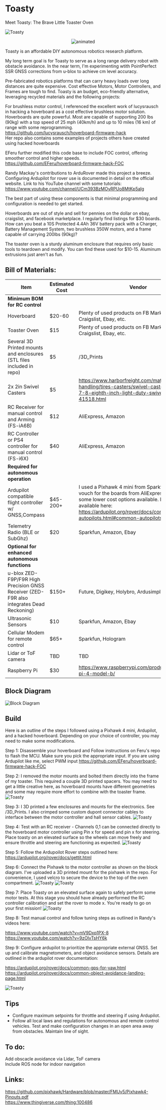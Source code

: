 # Toasty


Meet Toasty: The Brave Little Toaster Oven

![Toasty](/images/Toasty1.jpg)  
<p align="center">
  <img src=/images/toasty.gif alt="animated" /> 
</p>

Toasty is an affordable DIY autonomous robotics research platform.  

My long term goal is for Toasty to serve as a long range delivery robot with obstacle avoidance. In the near term, I'm experimenting wtith PointPerfect SSR GNSS corrections from u-blox to achieve cm level accuracy.

Pre-fabricated robotics platforms that can carry heavy loads over long distances are quite expensive. Cost effective Motors, Motor Controllers, and Frames are tough to find. Toasty is an budget, eco-friendly alternative, leveraging recycled materials and the following projects:

For brushless motor control, I referenced the excellent work of lucysrausch in hacking a hoverboard as a cost effective brushless motor solution.
Hoverboards are quite powerful. Most are capable of supporting 200 lbs (90kg) with a top speed of 25 mph (40km/h) and up to 10 miles (16 km) of range with some reprogramming.
https://github.com/lucysrausch/hoverboard-firmware-hack  
Her repo also contains some examples of projects others have created using hacked hoverboards  

EFeru further modified this code base to include FOC control, offering smoother control and higher speeds.  
https://github.com/EFeru/hoverboard-firmware-hack-FOC  

Randy Mackay's contributions to ArduRover made this project a breeze. Configuring Ardupilot for rover use is documented in detail on the official website.
Link to his YouTube channel with some tutorials:  
https://www.youtube.com/channel/UCm393BzMOyRPUo8MtKp5alg  

The best part of using these components is that minimal programming and configuration is needed to get started.

Hoverboards are out of style and sell for pennies on the dollar on ebay, craigslist, and facebook marketplace. I regularly find listings for $30 boards.
How can you beat a 10S Protected 4.4Ah 36V battery pack with a Charger, Battery Management System, two brushless 350W motors, and a frame capable of carrying 200lbs (90kg)?

The toaster oven is a sturdy aluminum enclosure that requires only basic tools to teardown and modify. You can find these used for $10-15. 
Aluminum extrusions just aren't as fun.

## Bill of Materials:

| Item  | Estimated Cost | Vendor
| ------------- | ------------- | ------------- |
| **Minimum BOM for RC control** |  | 
| Hoverboard | $20-60 | Plenty of used products on FB Marketplace, Craigslist, Ebay, etc.
| Toaster Oven |  $15 | Plenty of used products on FB Marketplace, Craigslist, Ebay, etc.
| Several 3D Printed mounts and enclosures (STL files included in repo) |  $5 | /3D_Prints
| 2x 2in Swivel Casters| $5 | https://www.harborfreight.com/material-handling/tires-casters/swivel-casters/2-inch-x-7-8-eighth-inch-light-duty-swivel-caster-41518.html  |
| RC Receiver for manual control and Arming (FS-iA6B)  | $12 | AliExpress, Amazon
| RC Controller or PS4 controller for manual control (FS-i6X)  | $40 | AliExpress, Amazon
| **Required for autonomous operation** |  |
| Ardupilot compatible flight controller w/ GNSS,Compass | $45-200+ | I used a Pixhawk 4 mini from Sparkfun. I can't vouch for the boards from AliExpress, but there are some lower cost options available. More options available here: https://ardupilot.org/rover/docs/common-autopilots.html#common-autopilotsSparkfun
| Telemetry Radio (BLE or SubGhz)  | $20 | Sparkfun, Amazon, Ebay
| **Optional for enhanced autonomous functions** |  |
| u-blox ZED-F9P/F9R High Precision GNSS Receiver (ZED-F9R also integrates Dead Reckoning)  | $150+ | Future, Digikey, Holybro, Ardusimple, Sparkfun
| Ultrasonic Sensors  | $10 | Sparkfun, Amazon, Ebay
| Cellular Modem for remote control  | $65+ | Sparkfun, Hologram
| Lidar or ToF camera  | TBD | TBD
| Raspberry Pi | $30 | https://www.raspberrypi.com/products/raspberry-pi-4-model-b/

## Block Diagram
![Block Diagram](/images/BlockDiagram.png)  

## Build

Here is an outline of the steps I followed using a Pixhawk 4 mini, Ardupilot,  and a hacked hoverboard. Depending on your choice of controller, you may need to make some modifications.

Step 1: Disassemble your hoverboard and Follow instructions on Feru's repo to flash the MCU. Make sure you pick the appropriate input. If you are using Ardupilot like me, select PWM input
https://github.com/EFeru/hoverboard-firmware-hack-FOC  

Step 2: I removed the motor mounts and bolted them directly into the frame of my toaster. This required a couple 3D printed spacers. You may need to get a little creative here, as hoverboard mounts have different geometries and some may require more effort to combine with the toaster frame.
![Toasty](/images/Toasty2.jpg) 

Step 3: I 3D printed a few enclosures and mounts for the electronics. See /3D_Prints. I also crimped some custom dupont connector cables to interface between the motor controller and hall sensor cables.
![Toasty](/images/Toasty3.jpg) 

Step 4: Test with an RC receiver - Channels 0,1 can be connected directly to the hoverboard motor controller using Pin x for speed and pin x for steering. Place toasty on an elevated surface so the wheels can move freely and ensure throttle and steering are functioning as expected.
![Toasty](/images/Toasty8.jpg) 

Step 5: Follow the Ardupoilot Rover steps outlined here: https://ardupilot.org/rover/docs/gettit.html  

Step 6: Connect the Pixhawk to the motor controller as shown on the block diagram. I've uploaded a 3D printed mount for the pixhawk in the repo. For convenience, I used velcro to secure the device to the top of the oven compartment.
![Toasty](/images/Toasty5.jpg) 
![Toasty](/images/Toasty9.jpg) 

Step 7: Place Toasty on an elevated surface again to safely perform some motor tests. At this stage you should have already performed the RC controller calibration and set the rover to mode x. You're ready to go on your first mission!
![Toasty](/images/toasty4.jpg) 

Step 8: Test manual control and follow tuning steps as outlined in Randy's videos here:

https://www.youtube.com/watch?v=mV9Dxp1PX-8  
https://www.youtube.com/watch?v=9zOlvTsHY6k  

Step 9: Configure ardupilot to prioritize the appropriate external GNSS. Set up and calibrate magnetometers, and object avoidance sensors. Details are outlined in the ardupilot rover documentation: 

https://ardupilot.org/rover/docs/common-gps-for-yaw.html  
https://ardupilot.org/rover/docs/common-object-avoidance-landing-page.html  

![Toasty](/images/Toasty6.jpg) 

## Tips

- Configure maximum setpoints for throttle and steering if using Ardupilot.
- Follow all local laws and regulations for autonomous and remote control vehicles. Test and make configuration changes in an open area away from obstacles. Maintain line of sight.

## To do:
Add obscacle avoidance via Lidar, ToF camera  
Include ROS node for indoor navigation  

## Links:
https://github.com/pixhawk/Hardware/blob/master/FMUv5/Pixhawk4-Pinouts.pdf  
https://www.thingiverse.com/thing:100486  
